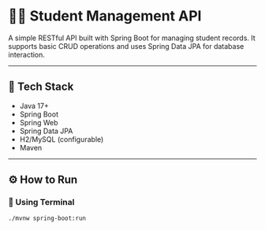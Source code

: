 # 🧑‍🎓 Student Management API

A simple RESTful API built with Spring Boot for managing student records. It supports basic CRUD operations and uses Spring Data JPA for database interaction.

---

## 🚀 Tech Stack

- Java 17+
- Spring Boot
- Spring Web
- Spring Data JPA
- H2/MySQL (configurable)
- Maven

---

## ⚙️ How to Run

### 🔧 Using Terminal

```bash
./mvnw spring-boot:run
